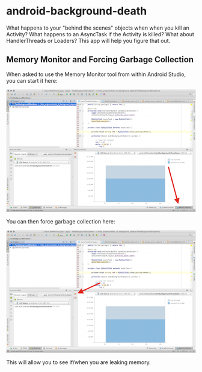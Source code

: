 # android-background-death
What happens to your "behind the scenes" objects when when you kill an Activity? What happens to an AsyncTask if the Activity is killed? What about HandlerThreads or Loaders? This app will help you figure that out.


Memory Monitor and Forcing Garbage Collection
----
When asked to use the Memory Monitor tool from within Android Studio, you can start it here:

![memory_monitor](readme_images/start_memory_monitor.png)

You can then force garbage collection here:

![garbage_collection](readme_images/trigger_garbage_collection.png)

This will allow you to see if/when you are leaking memory.
